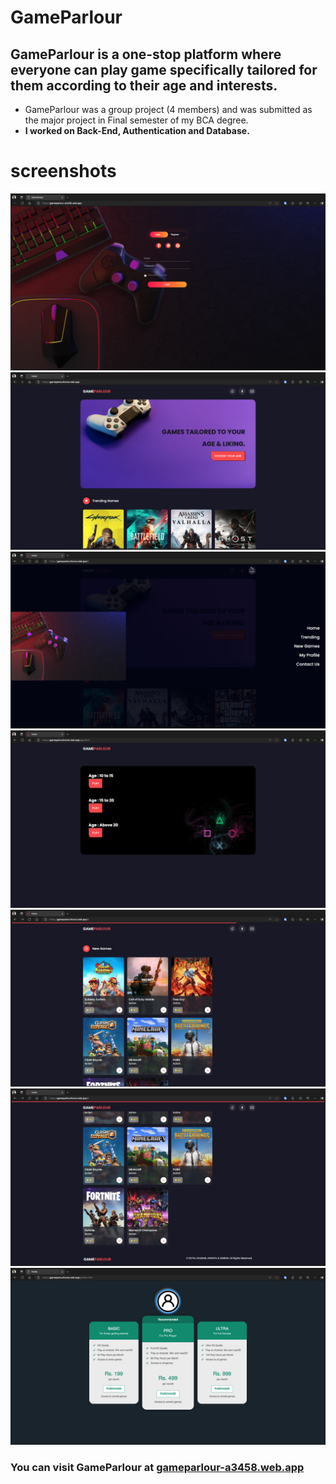 # GameParlour
## GameParlour is a one-stop platform where everyone can play game specifically tailored for them according to their age and interests.

- GameParlour was a group project (4 members) and was submitted as the major project in Final semester of my BCA degree. <br>
- <b>I worked on Back-End, Authentication and Database.</b>

# screenshots
![screenshot1](https://github.com/khumargirdhar/GameParlour/blob/main/images/screenshots/loginPage.png)
![screenshot2](https://github.com/khumargirdhar/GameParlour/blob/main/images/screenshots/homePage.png)
![screenshot3](https://github.com/khumargirdhar/GameParlour/blob/main/images/screenshots/menu.png)
![screenshot4](https://github.com/khumargirdhar/GameParlour/blob/main/images/screenshots/agePage.png)
![screenshot5](https://github.com/khumargirdhar/GameParlour/blob/main/images/screenshots/newGamesPage.png)
![screenshot6](https://github.com/khumargirdhar/GameParlour/blob/main/images/screenshots/gamesPage.png)
![screenshot7](https://github.com/khumargirdhar/GameParlour/blob/main/images/screenshots/subscriptionPage.png)


### You can visit GameParlour at <a href="https://gameparlour-a3458.web.app/" target="_blank">gameparlour-a3458.web.app</a>
